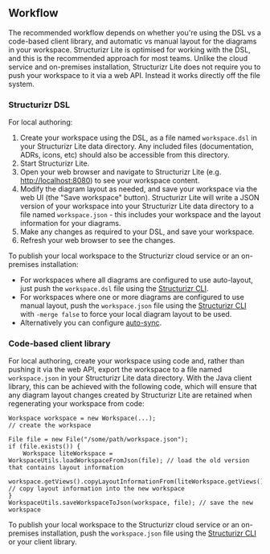 ## Workflow

The recommended workflow depends on whether you're using the DSL vs a code-based client library,
and automatic vs manual layout for the diagrams in your workspace.
Structurizr Lite is optimised for working with the DSL, and this is the recommended approach for most teams.
Unlike the cloud service and on-premises installation, Structurizr Lite does not require you to push your workspace to it via a web API.
Instead it works directly off the file system.

### Structurizr DSL

For local authoring:

1. Create your workspace using the DSL, as a file named `workspace.dsl` in your Structurizr Lite data directory. Any included files (documentation, ADRs, icons, etc) should also be accessible from this directory.
2. Start Structurizr Lite.
3. Open your web browser and navigate to Structurizr Lite (e.g. [http://localhost:8080](http://localhost:8080)) to see your workspace content.
4. Modify the diagram layout as needed, and save your workspace via the web UI (the "Save workspace" button). Structurizr Lite will write a JSON version of your workspace into your Structurizr Lite data directory to a file named `workspace.json` - this includes your workspace and the layout information for your diagrams.
5. Make any changes as required to your DSL, and save your workspace.
6. Refresh your web browser to see the changes.

To publish your local workspace to the Structurizr cloud service or an on-premises installation:

- For workspaces where all diagrams are configured to use auto-layout, just push the `workspace.dsl` file using the [Structurizr CLI](https://github.com/structurizr/cli).
- For workspaces where one or more diagrams are configured to use manual layout, push the `workspace.json` file using the [Structurizr CLI](https://github.com/structurizr/cli) with `-merge false` to force your local diagram layout to be used.
- Alternatively you can configure [auto-sync](#auto-sync).

### Code-based client library

For local authoring, create your workspace using code and, rather than pushing it via the web API, export the workspace to a file named `workspace.json` in your Structurizr Lite data directory. With the Java client library, this can be achieved with the following code, which will ensure that any diagram layout changes created by Structurizr Lite are retained when regenerating your workspace from code:

```
Workspace workspace = new Workspace(...);
// create the workspace

File file = new File("/some/path/workspace.json");
if (file.exists()) {
    Workspace liteWorkspace = WorkspaceUtils.loadWorkspaceFromJson(file); // load the old version that contains layout information
    workspace.getViews().copyLayoutInformationFrom(liteWorkspace.getViews()); // copy layout information into the new workspace
}
WorkspaceUtils.saveWorkspaceToJson(workspace, file); // save the new workspace
```

To publish your local workspace to the Structurizr cloud service or an on-premises installation, push the `workspace.json` file using the [Structurizr CLI](https://github.com/structurizr/cli) or your client library.
